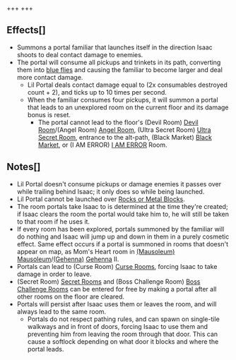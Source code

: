 +++
+++

Effects[]
---------


* Summons a portal familiar that launches itself in the direction Isaac shoots to deal contact damage to enemies.
* The portal will consume all pickups and trinkets in its path, converting them into [blue flies](/wiki/Blue_fly "Blue fly") and causing the familiar to become larger and deal more contact damage.
	+ Lil Portal deals contact damage equal to (2x consumables destroyed count + 2), and ticks up to 10 times per second.
	+ When the familiar consumes four pickups, it will summon a portal that leads to an unexplored room on the current floor and its damage bonus is reset.
		- The portal cannot lead to the floor's (Devil Room) [Devil Room](/wiki/Devil_Room "Devil Room")/(Angel Room) [Angel Room](/wiki/Angel_Room "Angel Room"), (Ultra Secret Room) [Ultra Secret Room](/wiki/Ultra_Secret_Room "Ultra Secret Room"), entrance to the alt-path, (Black Market) [Black Market](/wiki/Black_Market "Black Market"), or (I AM ERROR) [I AM ERROR](/wiki/I_AM_ERROR "I AM ERROR") Room.


Notes[]
-------


* Lil Portal doesn't consume pickups or damage enemies it passes over while trailing behind Isaac; it only does so while being launched.
* Lil Portal cannot be launched over [Rocks or Metal Blocks](/wiki/Obstacles "Obstacles").
* The room portals take Isaac to is determined at the time they're created; if Isaac clears the room the portal would take him to, he will still be taken to that room if he uses it.
* If every room has been explored, portals summoned by the familiar will do nothing and Isaac will jump up and down in them in a purely cosmetic effect. Same effect occurs if a portal is summoned in rooms that doesn't appear on map, as Mom's Heart room in [(Mausoleum)](/wiki/Mausoleum "Mausoleum") [Mausoleum](/wiki/Mausoleum "Mausoleum")/[(Gehenna)](/wiki/Gehenna "Gehenna") [Gehenna](/wiki/Gehenna "Gehenna") II.
* Portals can lead to (Curse Room) [Curse Rooms](/wiki/Curse_Room "Curse Room"), forcing Isaac to take damage in order to leave.
* (Secret Room) [Secret Rooms](/wiki/Secret_Room "Secret Room") and (Boss Challenge Room) [Boss Challenge Rooms](/wiki/Boss_Challenge_Room "Boss Challenge Room") can be entered for free by making a portal after all other rooms on the floor are cleared.
* Portals will persist after Isaac uses them or leaves the room, and will always lead to the same room.
	+ Portals do not respect pathing rules, and can spawn on single-tile walkways and in front of doors, forcing Isaac to use them and preventing him from leaving the room through that door. This can cause a softlock depending on what door it blocks and where the portal leads.


